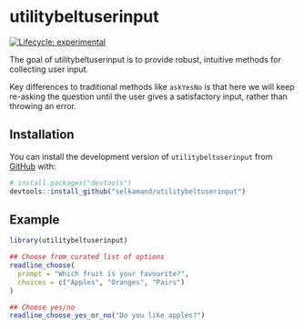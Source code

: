 
<!-- README.md is generated from README.Rmd. Please edit that file -->

# utilitybeltuserinput

<!-- badges: start -->

[![Lifecycle:
experimental](https://img.shields.io/badge/lifecycle-experimental-orange.svg)](https://lifecycle.r-lib.org/articles/stages.html#experimental)
<!-- badges: end -->

The goal of utilitybeltuserinput is to provide robust, intuitive methods
for collecting user input.

Key differences to traditional methods like `askYesNo` is that here we
will keep re-asking the question until the user gives a satisfactory
input, rather than throwing an error.

## Installation

You can install the development version of `utilitybeltuserinput` from
[GitHub](https://github.com/) with:

``` r
# install.packages("devtools")
devtools::install_github("selkamand/utilitybeltuserinput")
```

## Example

``` r
library(utilitybeltuserinput)

## Choose from curated list of options
readline_choose(
  prompt = "Which fruit is your favourite?",
  choices = c("Apples", "Oranges", "Pairs")
)

## Choose yes/no
readline_choose_yes_or_no("Do you like apples?")
```
